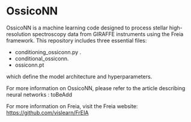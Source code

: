 # OssicoNN

OssicoNN is a machine learning code designed to process stellar high-resolution spectroscopy data from GIRAFFE instruments using the Freia framework. This repository includes three essential files:
* conditioning_ossiconn.py .
* conditional_ossiconn.
* ossiconn.pt

which define the model architecture and hyperparameters.

For more information on OssicoNN, please refer to the article describing neural networks : toBeAdd 

For more information on Freia, visit the Freia website: https://github.com/vislearn/FrEIA 
